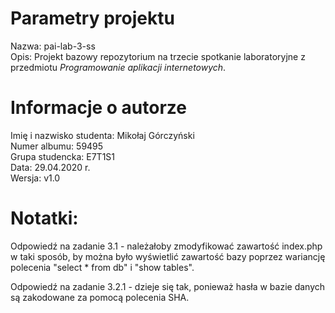 # Parametry projektu  

Nazwa: pai-lab-3-ss  
Opis: Projekt bazowy repozytorium na trzecie spotkanie laboratoryjne z przedmiotu _Programowanie aplikacji internetowych_.  

# Informacje o autorze

Imię i nazwisko studenta: Mikołaj Górczyński    
Numer albumu: 59495    
Grupa studencka: E7T1S1  
Data: 29.04.2020 r.  
Wersja: v1.0  

# Notatki:
Odpowiedź na zadanie 3.1 - należałoby zmodyfikować zawartość index.php w taki sposób, by można było wyświetlić zawartość bazy poprzez wariancję polecenia "select * from db" i "show tables".   

Odpowiedź na zadanie 3.2.1 - dzieje się tak, ponieważ hasła w bazie danych są zakodowane za pomocą polecenia SHA. 